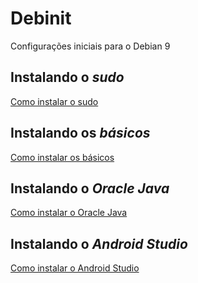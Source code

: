 # Debinit

Configurações iniciais para o Debian 9

## Instalando o _sudo_

[Como instalar o sudo](sudo.md)

## Instalando os _básicos_

[Como instalar os básicos](basicos.md)

## Instalando o _Oracle Java_

[Como instalar o Oracle Java](java.md)

## Instalando o _Android Studio_

[Como instalar o Android Studio](android_studio.md)


